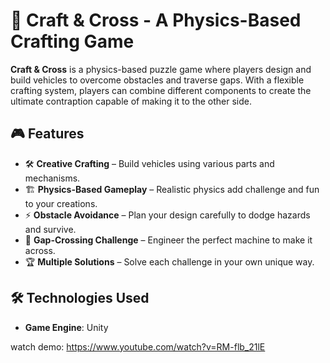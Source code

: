 # 🚀 Craft & Cross - A Physics-Based Crafting Game

**Craft & Cross** is a physics-based puzzle game where players design and build vehicles to overcome obstacles and traverse gaps. With a flexible crafting system, players can combine different components to create the ultimate contraption capable of making it to the other side.

## 🎮 Features
- 🛠 **Creative Crafting** – Build vehicles using various parts and mechanisms.
- 🏗 **Physics-Based Gameplay** – Realistic physics add challenge and fun to your creations.
- ⚡ **Obstacle Avoidance** – Plan your design carefully to dodge hazards and survive.
- 🌉 **Gap-Crossing Challenge** – Engineer the perfect machine to make it across.
- 🏆 **Multiple Solutions** – Solve each challenge in your own unique way.

## 🛠 Technologies Used
- **Game Engine**: Unity

watch demo: https://www.youtube.com/watch?v=RM-flb_21lE
